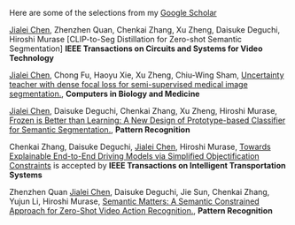 Here are some of the selections from my [Google Scholar](https://scholar.google.com.hk/citations?user=xV3gdyAAAAAJ&hl=zh-CN)

<u>Jialei Chen</u>, Zhenzhen Quan, Chenkai Zhang, Xu Zheng, Daisuke Deguchi, Hiroshi Murase [CLIP-to-Seg Distillation for Zero-shot Semantic Segmentation] **IEEE Transactions on Circuits and Systems for Video Technology** 

<u>Jialei Chen</u>, Chong Fu, Haoyu Xie, Xu Zheng, Chiu-Wing Sham, [Uncertainty teacher with dense focal loss for semi-supervised medical image segmentation.](https://www.sciencedirect.com/science/article/pii/S001048252200751X), **Computers in Biology and Medicine** 

<u>Jialei Chen</u>, Daisuke Deguchi, Chenkai Zhang, Xu Zheng, Hiroshi Murase, [Frozen is Better than Learning: A New Design of Prototype-based Classifier for Semantic Segmentation.](https://doi.org/10.1016/j.patcog.2024.110431), **Pattern Recognition** 

Chenkai Zhang, Daisuke Deguchi, <u>Jialei Chen</u>, Hiroshi Murase, [Towards Explainable End-to-End Driving Models via Simplified Objectification Constraints](https://ieeexplore.ieee.org/document/10505932) is accepted by **IEEE Transactions on Intelligent Transportation Systems**

Zhenzhen Quan <u>Jialei Chen</u>, Daisuke Deguchi, Jie Sun, Chenkai Zhang, Yujun Li, Hiroshi Murase, [Semantic Matters: A Semantic Constrained Approach for Zero-Shot Video Action Recognition.](https://papers.ssrn.com/sol3/papers.cfm?abstract_id=5017234), **Pattern Recognition** 
